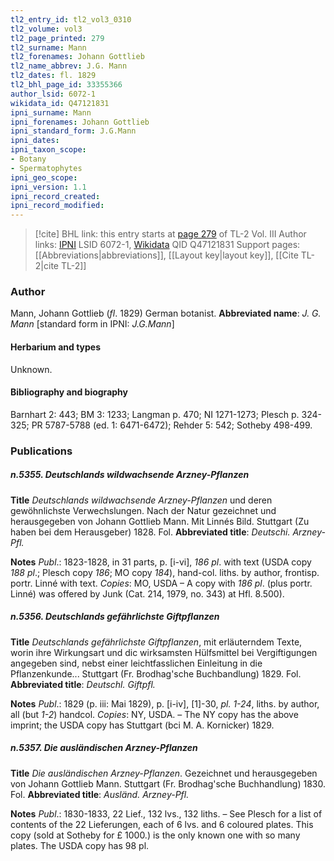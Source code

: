 ```yaml
---
tl2_entry_id: tl2_vol3_0310
tl2_volume: vol3
tl2_page_printed: 279
tl2_surname: Mann
tl2_forenames: Johann Gottlieb
tl2_name_abbrev: J.G. Mann
tl2_dates: fl. 1829
tl2_bhl_page_id: 33355366
author_lsid: 6072-1
wikidata_id: Q47121831
ipni_surname: Mann
ipni_forenames: Johann Gottlieb
ipni_standard_form: J.G.Mann
ipni_dates: 
ipni_taxon_scope: 
- Botany
- Spermatophytes
ipni_geo_scope: 
ipni_version: 1.1
ipni_record_created: 
ipni_record_modified:
---
```


> [!cite] BHL link: this entry starts at [page 279](https://www.biodiversitylibrary.org/page/33355366) of TL-2 Vol. III
> Author links: [IPNI](https://www.ipni.org/a/6072-1) LSID 6072-1, [Wikidata](https://www.wikidata.org/wiki/Q47121831) QID Q47121831
> Support pages: [[Abbreviations|abbreviations]], [[Layout key|layout key]], [[Cite TL-2|cite TL-2]]

### Author

Mann, Johann Gottlieb (*fl*. 1829) German botanist. 
**Abbreviated name**: *J. G. Mann* \[standard form in IPNI: *J.G.Mann*\]

#### Herbarium and types

Unknown.

#### Bibliography and biography

Barnhart 2: 443; BM 3: 1233; Langman p. 470; NI 1271-1273; Plesch p. 324-325; PR 5787-5788 (ed. 1: 6471-6472); Rehder 5: 542; Sotheby 498-499.

### Publications

##### n.5355. Deutschlands wildwachsende Arzney-Pflanzen

**Title**
*Deutschlands wildwachsende Arzney-Pflanzen* und deren gewöhnlichste Verwechslungen. Nach der Natur gezeichnet und herausgegeben von Johann Gottlieb Mann. Mit Linnés Bild. Stuttgart (Zu haben bei dem Herausgeber) 1828. Fol.
**Abbreviated title**: *Deutschi. Arzney-Pfl.*

**Notes**
*Publ*.: 1823-1828, in 31 parts, p. \[i-vi\], *186 pl*. with text (USDA copy *188 pl*.; Plesch copy *186*; MO copy *184*), hand-col. liths. by author, frontisp. portr. Linné with text. *Copies*: MO, USDA – A copy with *186 pl*. (plus portr. Linné) was offered by Junk (Cat. 214, 1979, no. 343) at Hfl. 8.500).

##### n.5356. Deutschlands gefährlichste Giftpflanzen

**Title**
*Deutschlands gefährlichste Giftpflanzen*, mit erläuterndem Texte, worin ihre Wirkungsart und dic wirksamsten Hülfsmittel bei Vergiftigungen angegeben sind, nebst einer leichtfasslichen Einleitung in die Pflanzenkunde... Stuttgart (Fr. Brodhag'sche Buchbandlung) 1829. Fol.
**Abbreviated title**: *Deutschl. Giftpfl.*

**Notes**
*Publ*.: 1829 (p. iii: Mai 1829), p. \[i-iv\], \[1\]-30, *pl. 1-24*, liths. by author, all (but *1-2*) handcol.
*Copies*: NY, USDA. – The NY copy has the above imprint; the USDA copy has Stuttgart (bci M. A. Kornicker) 1829.

##### n.5357. Die ausländischen Arzney-Pflanzen

**Title**
*Die ausländischen Arzney-Pflanzen*. Gezeichnet und herausgegeben von Johann Gottlieb Mann. Stuttgart (Fr. Brodhag'sche Buchhandlung) 1830. Fol.
**Abbreviated title**: *Ausländ. Arzney-Pfl.*

**Notes**
*Publ*.: 1830-1833, 22 Lief., 132 lvs., 132 liths. – See Plesch for a list of contents of the 22 Lieferungen, each of 6 lvs. and 6 coloured plates. This copy (sold at Sotheby for £ 1000.) is the only known one with so many plates. The USDA copy has 98 pl.

